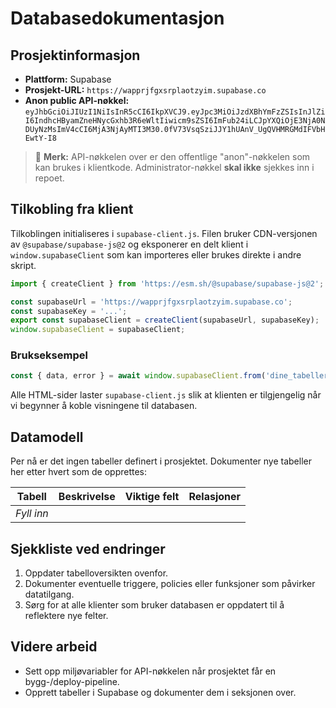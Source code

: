 # Databasedokumentasjon

## Prosjektinformasjon
- **Plattform:** Supabase
- **Prosjekt-URL:** `https://wapprjfgxsrplaotzyim.supabase.co`
- **Anon public API-nøkkel:** `eyJhbGciOiJIUzI1NiIsInR5cCI6IkpXVCJ9.eyJpc3MiOiJzdXBhYmFzZSIsInJlZiI6IndhcHByamZneHNycGxhb3R6eWltIiwicm9sZSI6ImFub24iLCJpYXQiOjE3NjA0NDUyNzMsImV4cCI6MjA3NjAyMTI3M30.0fV73VsqSziJJY1hUAnV_UgQVHMRGMdIFVbHEwtY-I8`

> 🔐 **Merk:** API-nøkkelen over er den offentlige "anon"-nøkkelen som kan brukes i klientkode. Administrator-nøkkel **skal ikke** sjekkes inn i repoet.

## Tilkobling fra klient
Tilkoblingen initialiseres i `supabase-client.js`. Filen bruker CDN-versjonen av `@supabase/supabase-js@2` og eksponerer en delt klient i `window.supabaseClient` som kan importeres eller brukes direkte i andre skript.

```js
import { createClient } from 'https://esm.sh/@supabase/supabase-js@2';

const supabaseUrl = 'https://wapprjfgxsrplaotzyim.supabase.co';
const supabaseKey = '...';
export const supabaseClient = createClient(supabaseUrl, supabaseKey);
window.supabaseClient = supabaseClient;
```

### Brukseksempel
```js
const { data, error } = await window.supabaseClient.from('dine_tabeller').select('*');
```

Alle HTML-sider laster `supabase-client.js` slik at klienten er tilgjengelig når vi begynner å koble visningene til databasen.

## Datamodell
Per nå er det ingen tabeller definert i prosjektet. Dokumenter nye tabeller her etter hvert som de opprettes:

| Tabell | Beskrivelse | Viktige felt | Relasjoner |
| ------ | ----------- | ------------ | ---------- |
| _Fyll inn_ | | | |

## Sjekkliste ved endringer
1. Oppdater tabelloversikten ovenfor.
2. Dokumenter eventuelle triggere, policies eller funksjoner som påvirker datatilgang.
3. Sørg for at alle klienter som bruker databasen er oppdatert til å reflektere nye felter.

## Videre arbeid
- Sett opp miljøvariabler for API-nøkkelen når prosjektet får en bygg-/deploy-pipeline.
- Opprett tabeller i Supabase og dokumenter dem i seksjonen over.

